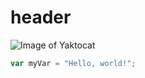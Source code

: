 # header


![Image of Yaktocat](https://octodex.github.com/images/yaktocat.png)


``` javascript
var myVar = "Hello, world!";
```
